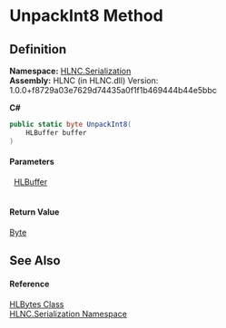 # UnpackInt8 Method




## Definition
**Namespace:** <a href="N_HLNC_Serialization">HLNC.Serialization</a>  
**Assembly:** HLNC (in HLNC.dll) Version: 1.0.0+f8729a03e7629d74435a0f1f1b469444b44e5bbc

**C#**
``` C#
public static byte UnpackInt8(
	HLBuffer buffer
)
```



#### Parameters
<dl><dt>  <a href="T_HLNC_Serialization_HLBuffer">HLBuffer</a></dt><dd> </dd></dl>

#### Return Value
<a href="https://learn.microsoft.com/dotnet/api/system.byte" target="_blank" rel="noopener noreferrer">Byte</a>

## See Also


#### Reference
<a href="T_HLNC_Serialization_HLBytes">HLBytes Class</a>  
<a href="N_HLNC_Serialization">HLNC.Serialization Namespace</a>  
